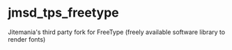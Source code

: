 # jmsd_tps_freetype
Jitemania's third party fork for FreeType (freely available software library to render fonts)
